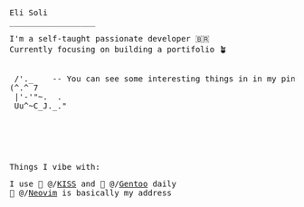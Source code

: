 <samp>

Eli Soli  
\__________________

I'm a self-taught passionate developer 🇧🇷  
Currently focusing on building a portifolio 🪴

<pre>
  
 /'._    -- You can see some interesting things in in my pined repos
(^.^ 7
 |'-'"~.  .
 Uu^~C_J._."

</pre>

<br>
<br>
<br>

Things I vibe with:

I use 💋 @/[KISS](https://kisslinux.github.io) and 🐧 @/[Gentoo](https://gentoo.org) daily  
🦕 @/[Neovim](https://neovim.io) is basically my address

</samp>
